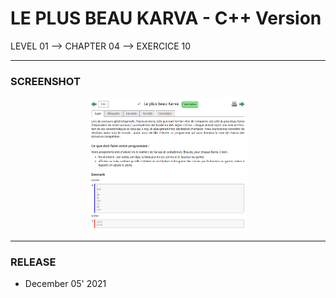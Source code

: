 # LE PLUS BEAU KARVA - C++ Version
LEVEL 01 --> CHAPTER 04 --> EXERCICE 10

---
### **SCREENSHOT**

<div align="center">
    <img
        src="https://github.com/Ayckinn/CPP/blob/main/FRANCE_IOI/LEVEL_01/Chapter_04/10_plus_beau_karva/todo.png"
        alt="DEMO"
        style="width:50%">
</div>

---
### **RELEASE**

- December 05' 2021